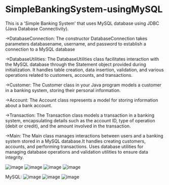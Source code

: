# SimpleBankingSystem-usingMySQL
This is a 'Simple Banking System' that uses MySQL database using JDBC (Java Database Connectivity).

->DatabaseConnection:
 The constructor DatabaseConnection takes parameters databasename, username, and password to establish a connection to a MySQL database

->DatabaseUtilities:
The DatabaseUtilities class facilitates interaction with the MySQL database through the Statement object provided during initialization.
It handles table creation, data insertion, validation, and various operations related to customers, accounts, and transactions.

->Customer:
The Customer class in your Java program models a customer in a banking system, storing their personal information.

->Account:
The Account class represents a model for storing information about a bank account.

->Transaction:
The Transaction class models a transaction in a banking system, encapsulating details such as the account ID, type of operation (debit or credit), and the amount involved in the transaction. 

->Main:
The Main class manages interactions between users and a banking system stored in a MySQL database.It handles creating customers, accounts, and performing transactions.
Uses database utilities for managing database operations and validation utilities to ensure data integrity.

![image](https://github.com/SejalChaudhari132005/SimpleBankingSystem-usingMySQL/assets/172904171/e50ac9ed-c913-4767-917f-4832b4d52c97)
![image](https://github.com/SejalChaudhari132005/SimpleBankingSystem-usingMySQL/assets/172904171/2caf260a-c802-444f-a998-d5c921c29bde)
![image](https://github.com/SejalChaudhari132005/SimpleBankingSystem-usingMySQL/assets/172904171/9a29b5f7-8845-475f-9450-3e8ec97eb63e)
![image](https://github.com/SejalChaudhari132005/SimpleBankingSystem-usingMySQL/assets/172904171/05195bd8-3a24-4d7e-82ea-a41b097bdd5a)

MySQL:
![image](https://github.com/SejalChaudhari132005/SimpleBankingSystem-usingMySQL/assets/172904171/a9539664-c704-4a4a-b36f-a535464e2486)
![image](https://github.com/SejalChaudhari132005/SimpleBankingSystem-usingMySQL/assets/172904171/2a5de3d3-0e77-4ee9-ae7c-b16d7b830eb4)
![image](https://github.com/SejalChaudhari132005/SimpleBankingSystem-usingMySQL/assets/172904171/b91dd3dc-2c3a-4d25-9779-2e3a2cad92d3)







